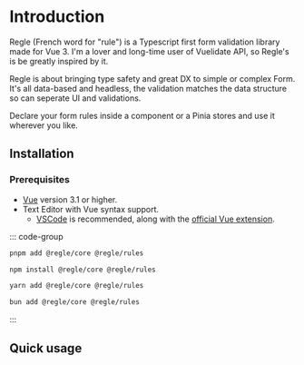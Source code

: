 
# Introduction

Regle (French word for "rule") is a Typescript first form validation library made for Vue 3.
I'm a lover and long-time user of Vuelidate API, so Regle's is be greatly inspired by it.

Regle is about bringing type safety and great DX to simple or complex Form.
It's all data-based and headless, the validation matches the data structure so can seperate UI and validations.

Declare your form rules inside a component or a Pinia stores and use it wherever you like.


## Installation

### Prerequisites

- [Vue](https://vuejs.org/) version 3.1 or higher.
- Text Editor with Vue syntax support.
  - [VSCode](https://code.visualstudio.com/) is recommended, along with the [official Vue extension](https://marketplace.visualstudio.com/items?itemName=Vue.volar).


::: code-group

```sh [pnpm]
pnpm add @regle/core @regle/rules
```

```sh [npm]
npm install @regle/core @regle/rules
```

```sh [yarn]
yarn add @regle/core @regle/rules
```

```sh [bun]
bun add @regle/core @regle/rules
```

:::


## Quick usage

<!-- @include: @/parts/QuickUsage.md -->